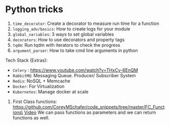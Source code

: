 # Python tricks

1. `time_decorator`: Create a decorator to measure run time for a function
2. `logging_adv/basics`: How to create logs for your module
3. `global_variables`: 3 ways to set global variables
4. `decorators`: How to use decorators and property tags
5. `tqdm`: Run tqdm with iterators to check the progress
6. `argument_parser`: How to take cmd line arguments in python

Tech Stack (Extras):

- `Celery` : https://www.youtube.com/watch?v=THxCy-6EnQM
- `RabbitMQ`: Messaging Queue. Producer/ Subscriber System
- `Redis`: NoSQL + Memcache
- `Docker`: For Virtualization
- `Kubernetes`: Manage docker at scale

1. First Class functions: https://github.com/CoreyMSchafer/code_snippets/tree/master/FC_Functions\
[Video](https://www.youtube.com/watch?v=kr0mpwqttM0)
We can pass functions as parameters and we can return functions as well.


